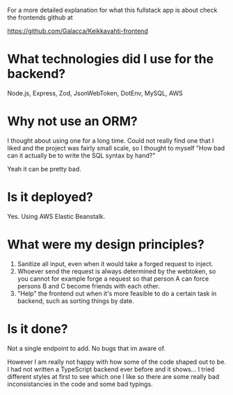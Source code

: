 For a more detailed explanation for what this fullstack app is about check the frontends github at

https://github.com/Galacca/Keikkavahti-frontend

# What technologies did I use for the backend?

Node.js,
Express,
Zod,
JsonWebToken,
DotEnv,
MySQL,
AWS

# Why not use an ORM?

I thought about using one for a long time. Could not really find one that I liked and the project was fairly small scale, so I thought to myself "How bad can it actually be to write the SQL syntax by hand?"

Yeah it can be pretty bad.

# Is it deployed?

Yes. Using AWS Elastic Beanstalk.

# What were my design principles?

1. Sanitize all input, even when it would take a forged request to inject.
2. Whoever send the request is always determined by the webtoken, so you cannot for example forge a request so that person A can force persons B and C become friends with each other.
3. "Help" the frontend out when it's more feasible to do a certain task in backend, such as sorting things by date.

# Is it done?

Not a single endpoint to add. No bugs that im aware of.

However I am really not happy with how some of the code shaped out to be. I had not written a TypeScript backend ever before and it shows...
I tried different styles at first to see which one I like so there are some really bad inconsistancies in the code and some bad typings.




